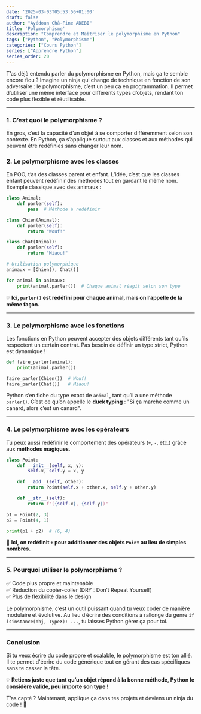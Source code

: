 ```yaml
---
date: '2025-03-03T05:53:56+01:00'
draft: false
author: "Ayédoun Châ-Fine ADEBI"
title: 'Polymorphisme'
description: "Comprendre et Maîtriser le polymorphisme en Python"
tags: ["Python", "Polymorphisme"]
categories: ["Cours Python"]
series: ["Apprendre Python"]
series_order: 20
---
```



T’as déjà entendu parler du polymorphisme en Python, mais ça te semble encore flou ? Imagine un ninja qui change de technique en fonction de son adversaire : le polymorphisme, c’est un peu ça en programmation. Il permet d’utiliser une même interface pour différents types d’objets, rendant ton code plus flexible et réutilisable.  

---

### **1. C’est quoi le polymorphisme ?**  
En gros, c’est la capacité d’un objet à se comporter différemment selon son contexte. En Python, ça s’applique surtout aux classes et aux méthodes qui peuvent être redéfinies sans changer leur nom.  

### **2. Le polymorphisme avec les classes**  
En POO, t’as des classes parent et enfant. L’idée, c’est que les classes enfant peuvent redéfinir des méthodes tout en gardant le même nom. Exemple classique avec des animaux :  

```python
class Animal:
    def parler(self):
        pass  # Méthode à redéfinir

class Chien(Animal):
    def parler(self):
        return "Wouf!"

class Chat(Animal):
    def parler(self):
        return "Miaou!"

# Utilisation polymorphique
animaux = [Chien(), Chat()]

for animal in animaux:
    print(animal.parler())  # Chaque animal réagit selon son type
```

💡 **Ici, `parler()` est redéfini pour chaque animal, mais on l’appelle de la même façon.**  

---

### **3. Le polymorphisme avec les fonctions**  
Les fonctions en Python peuvent accepter des objets différents tant qu’ils respectent un certain contrat. Pas besoin de définir un type strict, Python est dynamique !  

```python
def faire_parler(animal):
    print(animal.parler())

faire_parler(Chien())  # Wouf!
faire_parler(Chat())   # Miaou!
```

Python s’en fiche du type exact de `animal`, tant qu’il a une méthode `parler()`. C’est ce qu’on appelle le **duck typing** : "Si ça marche comme un canard, alors c’est un canard".  

---

### **4. Le polymorphisme avec les opérateurs**  
Tu peux aussi redéfinir le comportement des opérateurs (`+`, `-`, etc.) grâce aux **méthodes magiques**.  

```python
class Point:
    def __init__(self, x, y):
        self.x, self.y = x, y

    def __add__(self, other):
        return Point(self.x + other.x, self.y + other.y)

    def __str__(self):
        return f"({self.x}, {self.y})"

p1 = Point(2, 3)
p2 = Point(4, 1)

print(p1 + p2)  # (6, 4)
```

🔹 **Ici, on redéfinit `+` pour additionner des objets `Point` au lieu de simples nombres.**  

---

### **5. Pourquoi utiliser le polymorphisme ?**  
✅ Code plus propre et maintenable  
✅ Réduction du copier-coller (DRY : Don’t Repeat Yourself)  
✅ Plus de flexibilité dans le design  

Le polymorphisme, c’est un outil puissant quand tu veux coder de manière modulaire et évolutive. Au lieu d’écrire des conditions à rallonge du genre `if isinstance(obj, TypeX): ...`, tu laisses Python gérer ça pour toi.  

---

### **Conclusion**  
Si tu veux écrire du code propre et scalable, le polymorphisme est ton allié. Il te permet d'écrire du code générique tout en gérant des cas spécifiques sans te casser la tête.  

💡 **Retiens juste que tant qu’un objet répond à la bonne méthode, Python le considère valide, peu importe son type !**  

T’as capté ? Maintenant, applique ça dans tes projets et deviens un ninja du code ! 🚀
